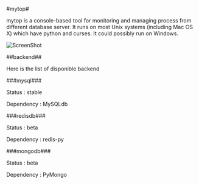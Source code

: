 #mytop#

mytop is a console-based tool for monitoring and managing process from different database server.
It runs on most Unix systems (including Mac OS X) which have python and curses.
It could possibly run on Windows.

![ScreenShot](https://raw.github.com/flyingcoconut/mytop/master/mytop.png)


##backend##

Here is the list of disponible backend


###mysql###

Status : stable

Dependency : MySQLdb


###redisdb###

Status : beta

Dependency : redis-py


###mongodb###

Status : beta

Dependency : PyMongo

